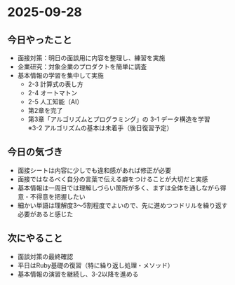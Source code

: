 # 2025-09-28

## 今日やったこと
- 面接対策：明日の面談用に内容を整理し、練習を実施
- 企業研究：対象企業のプロダクトを簡単に調査
- 基本情報の学習を集中して実施  
  - 2-3 計算式の表し方  
  - 2-4 オートマトン  
  - 2-5 人工知能（AI）  
  - 第2章を完了  
  - 第3章「アルゴリズムとプログラミング」の 3-1 データ構造を学習  
    ※3-2 アルゴリズムの基本は未着手（後日復習予定）

## 今日の気づき
- 面接シートは内容に少しでも違和感があれば修正が必要  
- 面接ではなるべく自分の言葉で伝える癖をつけることが大切だと実感  
- 基本情報は一周目では理解しづらい箇所が多く、まずは全体を通しながら得意・不得意を把握したい  
- 細かい単語は理解度3〜5割程度でよいので、先に進めつつドリルを繰り返す必要があると感じた

## 次にやること
- 面談対策の最終確認
- 平日はRuby基礎の復習（特に繰り返し処理・メソッド）
- 基本情報の演習を継続し、3-2以降を進める